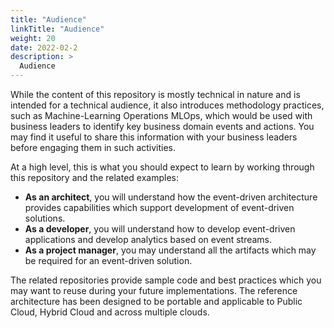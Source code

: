 ```yaml
---
title: "Audience"
linkTitle: "Audience"
weight: 20
date: 2022-02-2
description: >
  Audience
---
```


While the content of this repository is mostly technical in nature and is intended for a technical audience, it also introduces methodology practices, such as Machine-Learning Operations MLOps, which would be used with business leaders to identify key business domain events and actions. You may find it useful to share this information with your business leaders before engaging them in such activities.

At a high level, this is what you should expect to learn by working through this repository and the related examples:

- **As an architect**, you will understand how the event-driven architecture provides capabilities which support development of event-driven solutions.
- **As a developer**, you will understand how to develop event-driven applications and develop analytics based on event streams.
- **As a project manager**, you may understand all the artifacts which may be required for an event-driven solution.

The related repositories provide sample code and best practices which you may want to reuse during your future implementations. The reference architecture has been designed to be portable and applicable to Public Cloud, Hybrid Cloud and across multiple clouds.